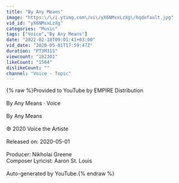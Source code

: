 ```yaml
---
title: "By Any Means"
image: "https:\/\/i.ytimg.com\/vi\/yX6NMsxLzXg\/hqdefault.jpg"
vid_id: "yX6NMsxLzXg"
categories: "Music"
tags: ["Voice","By Any Means"]
date: "2022-02-18T09:01:41+03:00"
vid_date: "2020-05-01T17:59:47Z"
duration: "PT3M31S"
viewcount: "182301"
likeCount: "1504"
dislikeCount: ""
channel: "Voice - Topic"
---
```

{% raw %}Provided to YouTube by EMPIRE Distribution<br /><br />By Any Means · Voice<br /><br />By Any Means<br /><br />℗ 2020 Voice the Artiste<br /><br />Released on: 2020-05-01<br /><br />Producer: Nikholai Greene<br />Composer  Lyricist: Aaron St. Louis<br /><br />Auto-generated by YouTube.{% endraw %}
